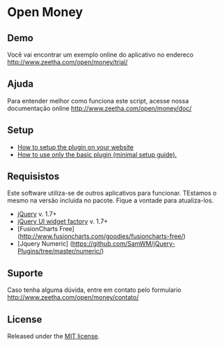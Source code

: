# Open Money

## Demo
Você vai encontrar um exemplo online do aplicativo no endereco http://www.zeetha.com/open/money/trial/

## Ajuda
Para entender melhor como funciona este script, acesse nossa documentação online http://www.zeetha.com/open/money/doc/

## Setup
* [How to setup the plugin on your website](https://github.com/blueimp/jQuery-File-Upload/wiki/Setup)
* [How to use only the basic plugin (minimal setup guide).](https://github.com/blueimp/jQuery-File-Upload/wiki/Basic-plugin)

## Requisistos
Este software utiliza-se de outros aplicativos para funcionar. TEstamos o mesmo na versão incluida no pacote. Fique a vontade para atualiza-los.

* [jQuery](http://jquery.com/) v. 1.7+
* [jQuery UI widget factory](http://www.jqueryui.com/) v. 1.7+
* [FusionCharts Free] (http://www.fusioncharts.com/goodies/fusioncharts-free/)
* [Jquery Numeric] (https://github.com/SamWM/jQuery-Plugins/tree/master/numeric/)

## Suporte
Caso tenha alguma dúvida, entre em contato pelo formulario http://www.zeetha.com/open/money/contato/

## License
Released under the [MIT license](http://www.opensource.org/licenses/MIT).
